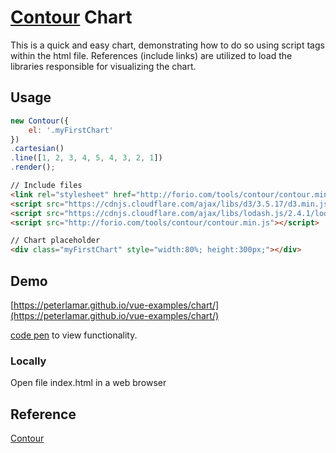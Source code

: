 # [Contour](http://forio.com/contour/get_contour.html) Chart

This is a quick and easy chart, demonstrating how to do so using script tags
within the html file. References (include links) are utilized to load
the libraries responsible for visualizing the chart.

## Usage

```javascript
new Contour({
    el: '.myFirstChart'
})
.cartesian()
.line([1, 2, 3, 4, 5, 4, 3, 2, 1])
.render();
```

```html
// Include files
<link rel="stylesheet" href="http://forio.com/tools/contour/contour.min.css">
<script src="https://cdnjs.cloudflare.com/ajax/libs/d3/3.5.17/d3.min.js" charset="utf-8"></script>
<script src="https://cdnjs.cloudflare.com/ajax/libs/lodash.js/2.4.1/lodash.min.js"></script>
<script src="http://forio.com/tools/contour/contour.min.js"></script>

// Chart placeholder
<div class="myFirstChart" style="width:80%; height:300px;"></div>
```

## Demo

[https://peterlamar.github.io/vue-examples/chart/](https://peterlamar.github.io/vue-examples/chart/)

[code pen](https://codepen.io/peterlamar/pen/vbdoJG) to view functionality.

### Locally

Open file index.html in a web browser

## Reference

[Contour](http://forio.com/contour/get_contour.html)
